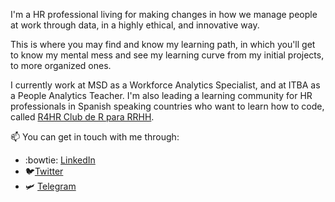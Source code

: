 I'm a HR professional living for making changes in how we manage people at work through data, in a highly ethical, and innovative way.

This is where you may find and know my learning path, in which you'll get to know my mental mess and see my learning curve from my initial projects, to more organized ones.

I currently work at MSD as a Workforce Analytics Specialist, and at ITBA as a People Analytics Teacher. I'm also leading a learning community for HR professionals in Spanish speaking countries who want to learn how to code, called [R4HR Club de R para RRHH](https://r4hr.netlify.app).

📫 You can get in touch with me through:
* :bowtie: [LinkedIn](https://www.linkedin.com/in/sergiogarciamora/)
* 🐦[Twitter](https://twitter.com/sergiogarciamor)
* 🛩️ [Telegram](https://t.me/SergioGarciaMora)
